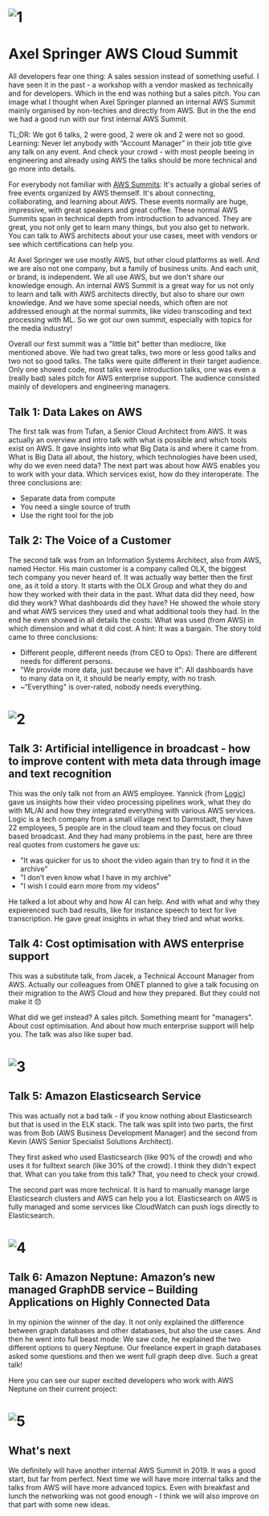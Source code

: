 # ![1](01.png)
# Axel Springer AWS Cloud Summit

All developers fear one thing: A sales session instead of something useful. I have seen it in the past - a workshop with a vendor masked as technically and for developers. Which in the end was nothing but a sales pitch. You can image what I thought when Axel Springer planned an internal AWS Summit mainly organised by non-techies and directly from AWS. But in the the end we had a good run with our first internal AWS Summit. 

TL;DR: We got 6 talks, 2 were good, 2 were ok and 2 were not so good. Learning: Never let anybody with “Account Manager” in their job title give any talk on any event. And check your crowd - with most people beeing in engineering and already using AWS the talks should be more technical and go more into details.

For everybody not familiar with [AWS Summits](https://aws.amazon.com/de/summits/): It's actually a global series of free events organized by AWS themself. It's about connecting, collaborating, and learning about AWS. These events normally are huge, impressive, with great speakers and great coffee. These normal AWS Summits span in technical depth from introduction to advanced. They are great, you not only get to learn many things, but you also get to network. You can talk to AWS architects about your use cases, meet with vendors or see which certifications can help you.

At Axel Springer we use mostly AWS, but other cloud platforms as well. And we are also not one company, but a family of business units. And each unit, or brand, is independent. We all use AWS, but we don't share our knowledge enough. An internal AWS Summit is a great way for us not only to learn and talk with AWS architects directly, but also to share our own knowledge. And we have some special needs, which often are not addressed enough at the normal summits, like video transcoding and text processing with ML. So we got our own summit, especially with topics for the media industry!

Overall our first summit was a "little bit" better than mediocre, like mentioned above. We had two great talks, two more or less good talks and two not so good talks. The talks were quite different in their target audience. Only one showed code, most talks were introduction talks, one was even a (really bad) sales pitch for AWS enterprise support. The audience consisted mainly of developers and engineering managers.

## Talk 1: Data Lakes on AWS
The first talk was from Tufan, a Senior Cloud Architect from AWS. It was actually an overview and intro talk with what is possible and which tools exist on AWS. It gave insights into what Big Data is and where it came from. What is Big Data all about, the history, which technologies have been used, why do we even need data? The next part was about how AWS enables you to work with your data. Which services exist, how do they interoperate. The three conclusions are:
* Separate data from compute
* You need a single source of truth
* Use the right tool for the job

## Talk 2:  The Voice of a Customer
The second talk was from an Information Systems Architect, also from AWS, named Hector. His main customer is a company called OLX, the biggest tech company you never heard of. It was actually way better then the first one, as it told a story. It starts with the OLX Group and what they do and how they worked with their data in the past. What data did they need, how did they work? What dashboards did they have? He showed the whole story and what AWS services they used and what additional tools they had. In the end he even showed in all details the costs: What was used (from AWS) in which dimension and what it did cost. A hint: It was a bargain. The story told came to three conclusions:
 * Different people, different needs (from CEO to Ops): There are different needs for different persons.
 * "We provide more data, just because we have it": All dashboards have to many data on it, it should be nearly empty, with no trash.
 * ~“Everything" is over-rated, nobody needs everything.

# ![2](02.jpg)

## Talk 3: Artificial intelligence in broadcast - how to improve content with meta data through image and text recognition
This was the only talk not from an AWS employee. Yannick (from [Logic](http://www.logicmedia.de/)) gave us insights how their video processing pipelines work, what they do with ML/AI and how they integrated everything with various AWS services. Logic is a tech company from a small village next to Darmstadt, they have 22 employees, 5 people are in the cloud team and they focus on cloud based broadcast. And they had many problems in the past, here are three real quotes from customers he gave us:
* "It was quicker for us to shoot the video again than try to find it in the archive"
* "I don’t even know what I have in my archive"
* "I wish I could earn more from my videos"

He talked a lot about why and how AI can help. And with what and why they expierenced such bad results, like for instance speech to text for live transcription. He gave great insights in what they tried and what works.

## Talk 4: Cost optimisation with AWS enterprise support
This was a substitute talk, from Jacek, a Technical Account Manager from AWS. Actually our colleagues from ONET planned to give a talk focusing on their  migration to the AWS Cloud and how they prepared. But they could not make it 😞 

What did we get instead? A sales pitch. Something meant for "managers". About cost optimisation. And about how much enterprise support will help you. The talk was also like super bad.

# ![3](03.jpg)

## Talk 5: Amazon Elasticsearch Service
This was actually not a bad talk - if you know nothing about Elasticsearch but that is used in the ELK stack. The talk was split into two parts, the first was from Bob (AWS Business Development Manager) and the second from Kevin (AWS Senior Specialist Solutions Architect).

They first asked who used Elasticsearch (like 90% of the crowd) and who uses it for fulltext search (like 30% of the crowd). I think they didn't expect that. What can you take from this talk? That, you need to check your crowd.

The second part was more technical. It is hard to manually manage large Elasticsearch clusters and AWS can help you a lot. Elasticsearch on AWS is fully managed and some services like CloudWatch can push logs directly to Elasticsearch.

# ![4](04.jpg)

## Talk 6: Amazon Neptune: Amazon’s new managed GraphDB service – Building Applications on Highly Connected Data
In my opinion the winner of the day. It not only explained the difference between graph databases and other databases, but also the use cases. And then he went into full beast mode: We saw code, he explained the two different options to query Neptune. Our freelance expert in graph databases asked some questions and then we went full graph deep dive. Such a great talk!

Here you can see our super excited developers who work with AWS Neptune on their current project:
# ![5](05.jpg)

## What's next

We definitely will have another internal AWS Summit in 2019. It was a good start, but far from perfect. Next time we will have more internal talks and the talks from AWS will have more advanced topics. Even with breakfast and lunch the networking was not good enough - I think we will also improve on that part with some new ideas.
